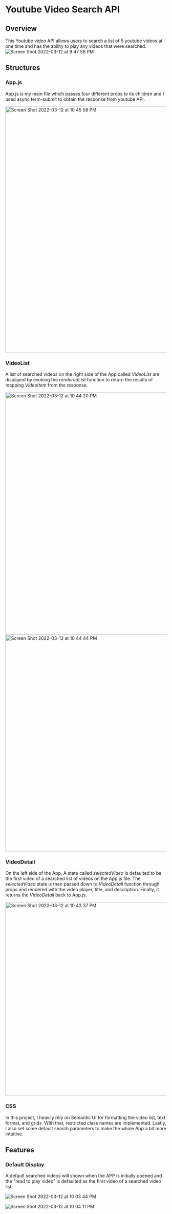 # Youtube Video Search API

## Overview
This Youtube video API allows users to search a list of 5 youtube videos at one time and has the ability to play any videos that were searched.
![Screen Shot 2022-03-12 at 9 47 58 PM](https://user-images.githubusercontent.com/84875731/158046903-3a9f42d9-27d9-42a6-b313-9eb3f9ed0ec4.png)

## Structures
### App.js
App.js is my main file which passes four different props to its children and I used async term-submit to obtain the response from youtube API.

<img width="766" alt="Screen Shot 2022-03-12 at 10 45 58 PM" src="https://user-images.githubusercontent.com/84875731/158048581-feed2a9b-1368-4a3a-a76a-04805da9c55f.png">

### VideoList
A list of searched videos on the right side of the App called *VideoList* are displayed by evoking the *renderedList* function to return the results of mapping *VideoItem* from the response. 

<img width="755" alt="Screen Shot 2022-03-12 at 10 44 20 PM" src="https://user-images.githubusercontent.com/84875731/158048522-38fbcf8d-5f56-4e18-91c9-180af6097a73.png">

<img width="674" alt="Screen Shot 2022-03-12 at 10 44 44 PM" src="https://user-images.githubusercontent.com/84875731/158048538-5774def5-9cde-46f0-ac61-21fe81cb8f2e.png">

### VideoDetail
On the left side of the App, A state called *selectedVideo* is defaulted to be the first video of a searched list of videos on the App.js file. The *selectedVideo* state is then passed down to *VideoDetail* function through props and rendered with the video player, title, and description. Finally, it returns the *VideoDetail* back to App.js.

<img width="602" alt="Screen Shot 2022-03-12 at 10 43 37 PM" src="https://user-images.githubusercontent.com/84875731/158048500-0a5af02c-c0bd-418e-bb54-0e80a53fb7fa.png">

### CSS
In this project, I heavily rely on Semantic UI for formatting the video list, text format, and grids. With that, restricted class names are implemented. Lastly, I also set some default search parameters to make the whole App a bit more intuitive.

## Features

### Default Display
A default searched videos will shown when the APP is initially opened and the "read to play video" is defaulted as the first video of a searched video list.

![Screen Shot 2022-03-12 at 10 03 44 PM](https://user-images.githubusercontent.com/84875731/158047240-3a97654c-f73a-49d5-ad4e-ac622f5c453b.png)

![Screen Shot 2022-03-12 at 10 04 11 PM](https://user-images.githubusercontent.com/84875731/158047251-86323d00-a84b-4088-ba2b-d0a5ddc67962.png)


### 
